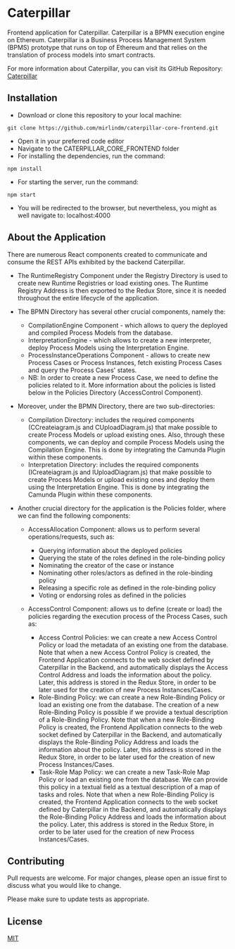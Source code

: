 # Caterpillar

Frontend application for Caterpillar. Caterpillar is a BPMN execution engine on Ethereum. Caterpillar is a Business Process Management System (BPMS) prototype that runs on top of Ethereum and that relies on the translation of process models into smart contracts. 

For more information about Caterpillar, you can visit its GitHub Repository: [Caterpillar](https://github.com/orlenyslp/Caterpillar)

## Installation

- Download or clone this repository to your local machine: 
```
git clone https://github.com/mirlindm/caterpillar-core-frontend.git
``` 
- Open it in your preferred code editor 
- Navigate to the CATERPILLAR_CORE_FRONTEND folder
- For installing the dependencies, run the command: 
```
npm install
``` 
- For starting the server, run the command: 
```
npm start
``` 
- You will be redirected to the browser, but nevertheless, you might as well navigate to: localhost:4000


## About the Application

There are numerous React components created to communicate and consume the REST APIs exhibited by the backend Caterpillar. 

- The RuntimeRegistry Component under the Registry Directory is used to create new Runtime Registries or load existing ones. The Runtime Registry Address is then exported to the Redux Store, since it is needed throughout the entire lifecycle of the application. 
- The BPMN Directory has several other crucial components, namely the: 
  - CompilationEngine Component - which allows to query the deployed and compiled Process Models from the database.
  - InterpretationEngine - which allows to create a new interpreter, deploy Process Models using the Interpretation Engine.
  - ProcessInstanceOperations Component - allows to create new Process Cases or Process Instances, fetch existing Process Cases and query the Process Cases' states.
  - NB: In order to create a new Process Case, we need to define the policies related to it. More information about the policies is listed below in the Policies Directory (AccessControl Component). 

- Moreover, under the BPMN Directory, there are two sub-directories:
 
  - Compilation Directory: includes the required components (CCreateiagram.js and CUploadDiagram.js) that make possible to create Process Models or upload existing ones. Also, through these components, we can deploy and compile Process Models using the Compilation Engine. This is done by integrating the Camunda Plugin within these components. 
  - Interpretation Directory: includes the required components (ICreateiagram.js and IUploadDiagram.js) that make possible to create Process Models or upload existing ones and deploy them using the Interpretation Engine. This is done by integrating the Camunda Plugin within these components. 
  
- Another crucial directory for the application is the Policies folder, where we can find the following components:
 
  - AccessAllocation Component: allows us to perform several operations/requests, such as:   
     - Querying information about the deployed policies
     - Querying the state of the roles defined in the role-binding policy
     - Nominating the creator of the case or instance
     - Nominating other roles/actors as defined in the role-binding policy
     - Releasing a specific role as defined in the role-binding policy
     - Voting or endorsing roles as defined in the policies

   - AccessControl Component: allows us to define (create or load) the policies regarding the execution process of the Process Cases, such as:
     - Access Control Policies: we can create a new Access Control Policy or load the metadata of an existing one from the database. Note that when a new Access Control Policy is created, the Frontend Application connects to the web socket defined by Caterpillar in the Backend, and automatically displays the Access Control Address and loads the information about the policy. Later, this address is stored in the Redux Store, in order to be later used for the creation of new Process Instances/Cases.
     - Role-Binding Policy: we can create a new Role-Binding Policy or load an existing one from the database. The creation of a new Role-Binding Policy is possible if we provide a textual description of a Role-Binding Policy. Note that when a new Role-Binding Policy is created, the Frontend Application connects to the web socket defined by Caterpillar in the Backend, and automatically displays the Role-Binding Policy Address and loads the information about the policy. Later, this address is stored in the Redux Store, in order to be later used for the creation of new Process Instances/Cases.  
     - Task-Role Map Policy: we can create a new Task-Role Map Policy or load an existing one from the database. We can provide this policy in a textual field as a textual description of a map of tasks and roles. Note that when a new Role-Binding Policy is created, the Frontend Application connects to the web socket defined by Caterpillar in the Backend, and automatically displays the Role-Binding Policy Address and loads the information about the policy. Later, this address is stored in the Redux Store, in order to be later used for the creation of new Process Instances/Cases. 
     


## Contributing
Pull requests are welcome. For major changes, please open an issue first to discuss what you would like to change.

Please make sure to update tests as appropriate.

## License
[MIT](https://choosealicense.com/licenses/mit/)
